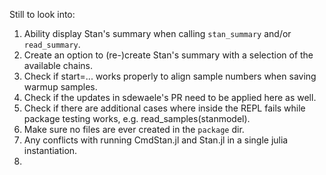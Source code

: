Still to look into:

1. Ability display Stan's summary when calling `stan_summary` and/or `read_summary`.
2. Create an option to (re-)create Stan's summary with a selection of the available chains.
3. Check if start=... works properly to align sample numbers when saving warmup samples.
4. Check if the updates in sdewaele's PR need to be applied here as well.
5. Check if there are additional cases where inside the REPL fails while package testing works, e.g. read_samples(stanmodel).
6. Make sure no files are ever created in the `package` dir.
7. Any conflicts with running CmdStan.jl and Stan.jl in a single julia instantiation.
8. 